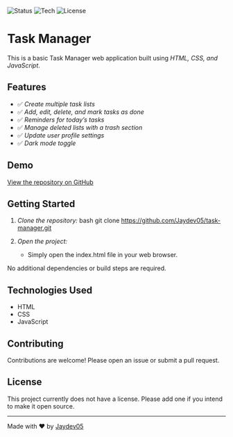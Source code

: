 ![Status](https://img.shields.io/badge/status-active-brightgreen)
![Tech](https://img.shields.io/badge/tech-HTML%2FCSS%2FJS-blue)
![License](https://img.shields.io/badge/license-MIT-yellow)

# Task Manager

This is a basic Task Manager web application built using *HTML, CSS, and JavaScript*.

## Features

- ✅ *Create multiple task lists*
- ✅ *Add, edit, delete, and mark tasks as done*
- ✅ *Reminders for today’s tasks*
- ✅ *Manage deleted lists with a trash section*
- ✅ *Update user profile settings*
- ✅ *Dark mode toggle*

## Demo

[View the repository on GitHub](https://github.com/Jaydev05/task-manager)

## Getting Started

1. *Clone the repository:*
   bash
   git clone https://github.com/Jaydev05/task-manager.git
   
2. *Open the project:*
   - Simply open the index.html file in your web browser.

No additional dependencies or build steps are required.

## Technologies Used

- HTML
- CSS
- JavaScript

## Contributing

Contributions are welcome! Please open an issue or submit a pull request.

## License

This project currently does not have a license. Please add one if you intend to make it open source.

---

Made with ❤ by [Jaydev05](https://github.com/Jaydev05)
